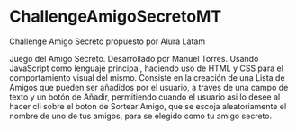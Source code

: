 # ChallengeAmigoSecretoMT
Challenge Amigo Secreto propuesto por Alura Latam

Juego del Amigo Secreto. 
Desarrollado por Manuel Torres. Usando JavaScript como lenguaje principal, haciendo uso de HTML y CSS para el comportamiento visual del mismo.
Consiste en la creación de una Lista de Amigos que pueden ser añadidos por el usuario, a traves de una campo de texto y un botón de Añadir,
permitiendo cuando el usuario asi lo desee al hacer cli sobre el boton de Sortear Amigo, que se escoja aleatoriamente el nombre de uno de tus amigos, para se elegido como tu amigo secreto.
